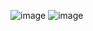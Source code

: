 ![image](https://user-images.githubusercontent.com/113437980/195310282-07e7f8a1-34c1-4d66-82aa-44301994e29a.png)
![image](https://user-images.githubusercontent.com/113437980/195310380-33ca50a0-58fd-4894-9974-bd2a09bd6b14.png)
